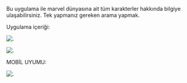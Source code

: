 Bu uygulama ile marvel dünyasına ait tüm karakterler hakkında bilgiye ulaşabilirsiniz. Tek yapmanız gereken arama yapmak.

Uygulama içeriği:

![.](https://github.com/ByMoToRisT/bst118-final-odevi/blob/main/1.png)

![.](https://github.com/ByMoToRisT/bst118-final-odevi/blob/main/2.png)

MOBİL UYUMU:

![.](https://github.com/ByMoToRisT/bst118-final-odevi/blob/main/3.png)
